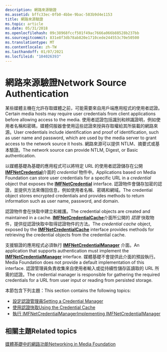 ```yaml
---
description: 網路來源驗證
ms.assetid: bffc33ec-0fb0-4bbe-9bac-583b9d4e1153
title: 網路來源驗證
ms.topic: article
ms.date: 05/31/2018
ms.openlocfilehash: 09c38968fccf501f49ac7666a066b88528b237bb
ms.sourcegitcommit: 831e8f3db78ab820e1710cede244553c70e50500
ms.translationtype: MT
ms.contentlocale: zh-TW
ms.lasthandoff: 01/07/2021
ms.locfileid: "104026393"
---
```

# <a name="network-source-authentication"></a><span data-ttu-id="286a1-103">網路來源驗證</span><span class="sxs-lookup"><span data-stu-id="286a1-103">Network Source Authentication</span></span>

<span data-ttu-id="286a1-104">某些媒體主機在允許存取媒體之前，可能需要來自用戶端應用程式的使用者認證。</span><span class="sxs-lookup"><span data-stu-id="286a1-104">Certain media hosts may require user credentials from client applications before allowing access to the media.</span></span> <span data-ttu-id="286a1-105">使用者認證包括識別和辨識證明，例如使用者名稱和密碼，媒體伺服器會使用這些認證來授與存取權給其所裝載的網路來源。</span><span class="sxs-lookup"><span data-stu-id="286a1-105">User credentials include identification and proof of identification, such as user name and password, which are used by the media server to grant access to the network source it hosts.</span></span> <span data-ttu-id="286a1-106">網路來源可以提供 NTLM、摘要式或基本驗證。</span><span class="sxs-lookup"><span data-stu-id="286a1-106">The network source can provide NTLM, Digest, or Basic authentication.</span></span>

<span data-ttu-id="286a1-107">以媒體基礎為基礎的應用程式可以將特定 URL 的使用者認證儲存在公開 [**IMFNetCredential**](/windows/desktop/api/mfidl/nn-mfidl-imfnetcredential)介面的 *credential* 物件中。</span><span class="sxs-lookup"><span data-stu-id="286a1-107">Applications based on Media Foundation can store user credentials for a specific URL in a *credential* object that exposes the [**IMFNetCredential**](/windows/desktop/api/mfidl/nn-mfidl-imfnetcredential) interface.</span></span> <span data-ttu-id="286a1-108">認證物件會儲存加密的認證，並提供方法來傳回信息，例如使用者名稱、密碼和網域。</span><span class="sxs-lookup"><span data-stu-id="286a1-108">The credential object stores encrypted credentials and provides methods to return information such as user name, password, and domain.</span></span>

<span data-ttu-id="286a1-109">認證物件會在快取中建立和維護。</span><span class="sxs-lookup"><span data-stu-id="286a1-109">The credential objects are created and maintained in a cache.</span></span> <span data-ttu-id="286a1-110">[**IMFNetCredentialCache**](/windows/desktop/api/mfidl/nn-mfidl-imfnetcredentialcache)介面所公開的 *認證* 快取物件，提供從認證快取中取得認證物件的方法。</span><span class="sxs-lookup"><span data-stu-id="286a1-110">The *credential cache* object, exposed by the [**IMFNetCredentialCache**](/windows/desktop/api/mfidl/nn-mfidl-imfnetcredentialcache) interface provides methods for retrieving the credential objects from the credential cache.</span></span>

<span data-ttu-id="286a1-111">支援驗證的應用程式必須執行 [**IMFNetCredentialManager**](/windows/desktop/api/mfidl/nn-mfidl-imfnetcredentialmanager) 介面。</span><span class="sxs-lookup"><span data-stu-id="286a1-111">An application that supports authentication must implement the [**IMFNetCredentialManager**](/windows/desktop/api/mfidl/nn-mfidl-imfnetcredentialmanager) interface.</span></span> <span data-ttu-id="286a1-112">媒體基礎不會提供此介面的預設執行。</span><span class="sxs-lookup"><span data-stu-id="286a1-112">Media Foundation does not provide a default implementation of this interface.</span></span> <span data-ttu-id="286a1-113">認證管理員負責收集來自使用者輸入或從持續性儲存區讀取的 URL 所需的認證。</span><span class="sxs-lookup"><span data-stu-id="286a1-113">The credential manager is responsible for gathering the required credentials for a URL from user input or reading from persisted storage.</span></span>

<span data-ttu-id="286a1-114">本節包含下列主題：</span><span class="sxs-lookup"><span data-stu-id="286a1-114">This section contains the following topics:</span></span>

-   [<span data-ttu-id="286a1-115">設定認證管理員</span><span class="sxs-lookup"><span data-stu-id="286a1-115">Setting a Credential Manager</span></span>](setting-a-credential-manager.md)
-   [<span data-ttu-id="286a1-116">使用認證快取</span><span class="sxs-lookup"><span data-stu-id="286a1-116">Using the Credential Cache</span></span>](using-the-credential-cache.md)
-   [<span data-ttu-id="286a1-117">執行 IMFNetCredentialManager</span><span class="sxs-lookup"><span data-stu-id="286a1-117">Implementing IMFNetCredentialManager</span></span>](implementing-imfnetcredentialmanager.md)

## <a name="related-topics"></a><span data-ttu-id="286a1-118">相關主題</span><span class="sxs-lookup"><span data-stu-id="286a1-118">Related topics</span></span>

<dl> <dt>

[<span data-ttu-id="286a1-119">媒體基礎中的網路功能</span><span class="sxs-lookup"><span data-stu-id="286a1-119">Networking in Media Foundation</span></span>](networking-in-media-foundation.md)
</dt> </dl>

 

 



